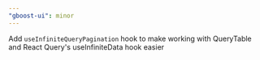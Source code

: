 ```yaml
---
"gboost-ui": minor
---
```


Add `useInfiniteQueryPagination` hook to make working with QueryTable and React Query's useInfiniteData hook easier
